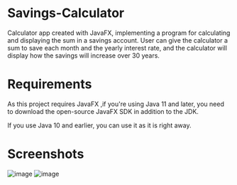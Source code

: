 # Savings-Calculator
Calculator app created with JavaFX, implementing a program for calculating and displaying the sum in a savings account. User can give the calculator a sum to save each month and the yearly interest rate, and the calculator will display how the savings will increase over 30 years.

# Requirements
As this project requires JavaFX ,if you're using Java 11 and later, you need to download the open-source JavaFX SDK in addition to the JDK.

If you use Java 10 and earlier, you can use it as it is right away.

# Screenshots
![image](https://user-images.githubusercontent.com/68110656/124460569-2680fb80-ddad-11eb-9d2a-96473cd77f2f.png)
![image](https://user-images.githubusercontent.com/68110656/124460378-f0437c00-ddac-11eb-8869-41de7b858b55.png)
